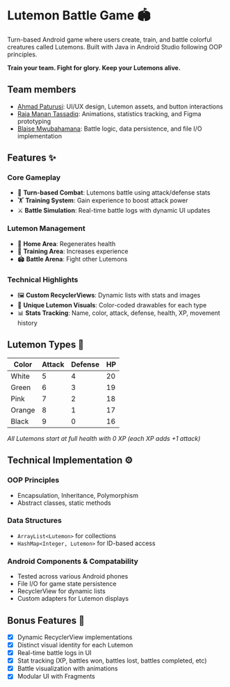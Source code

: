 # Lutemon Battle Game 🏟️


Turn-based Android game where users create, train, and battle colorful creatures called Lutemons. Built with Java in Android Studio following OOP principles.

**Train your team. Fight for glory. Keep your Lutemons alive.**

## Team members

- [Ahmad Paturusi][1]: UI/UX design, Lutemon assets, and button interactions
- [Raja Manan Tassadiq][2]: Animations, statistics tracking, and Figma prototyping
- [Blaise Mwubahamana][3]: Battle logic, data persistence, and file I/O implementation

[1]: https://github.com/aahmad-1
[2]: https://github.com/Manan-codes
[3]: https://github.com/blaise-creator

## Features ✨

### Core Gameplay
- 🧠 **Turn-based Combat**: Lutemons battle using attack/defense stats
- 🏋️ **Training System**: Gain experience to boost attack power
- ⚔️ **Battle Simulation**: Real-time battle logs with dynamic UI updates

### Lutemon Management
- 🏡 **Home Area**: Regenerates health
- 🎯 **Training Area**: Increases experience
- 🏟️ **Battle Arena**: Fight other Lutemons

### Technical Highlights
- 🖼️ **Custom RecyclerViews**: Dynamic lists with stats and images
- 🎨 **Unique Lutemon Visuals**: Color-coded drawables for each type
- 📊 **Stats Tracking**: Name, color, attack, defense, health, XP, movement history

## Lutemon Types 🎨

| Color  | Attack | Defense |   HP   |
|--------|--------|---------|--------|
| White  | 5      | 4       | 20     |
| Green  | 6      | 3       | 19     |
| Pink   | 7      | 2       | 18     |
| Orange | 8      | 1       | 17     |
| Black  | 9      | 0       | 16     |

*All Lutemons start at full health with 0 XP (each XP adds +1 attack)*

## Technical Implementation ⚙️

### OOP Principles
- Encapsulation, Inheritance, Polymorphism
- Abstract classes, static methods

### Data Structures
- `ArrayList<Lutemon>` for collections
- `HashMap<Integer, Lutemon>` for ID-based access

### Android Components & Compatability
- Tested across various Android phones
- File I/O for game state persistence
- RecyclerView for dynamic lists
- Custom adapters for Lutemon displays


## Bonus Features 🎁
- [x] Dynamic RecyclerView implementations
- [x] Distinct visual identity for each Lutemon
- [x] Real-time battle logs in UI
- [x] Stat tracking (XP, battles won, battles lost, battles completed, etc)
- [x] Battle visualization with animations
- [x] Modular UI with Fragments
